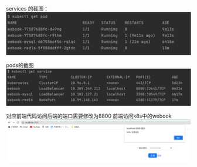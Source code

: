 


services 的截图：
![Image text](https://github.com/frankiejun/gohomework/blob/main/week3/pod%E6%88%AA%E5%9B%BE.png)


pods的截图
![Image text](https://github.com/frankiejun/gohomework/blob/main/week3/services%E6%88%AA%E5%9B%BE.png)


对应前端代码访问后端的端口需要修改为8800
前端访问k8s中的webook
![Image text](https://github.com/frankiejun/gohomework/blob/main/week3/%E5%89%8D%E7%AB%AF%E8%AE%BF%E9%97%AE%E6%88%AA%E5%9B%BE.png)
